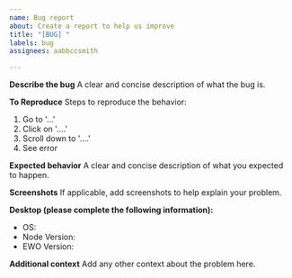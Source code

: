 ```yaml
---
name: Bug report
about: Create a report to help us improve
title: "[BUG] "
labels: bug
assignees: aabbccsmith

---
```


**Describe the bug**
A clear and concise description of what the bug is.

**To Reproduce**
Steps to reproduce the behavior:
1. Go to '...'
2. Click on '....'
3. Scroll down to '....'
4. See error

**Expected behavior**
A clear and concise description of what you expected to happen.

**Screenshots**
If applicable, add screenshots to help explain your problem.

**Desktop (please complete the following information):**
 - OS:
 - Node Version:
 - EWO Version:

**Additional context**
Add any other context about the problem here.

